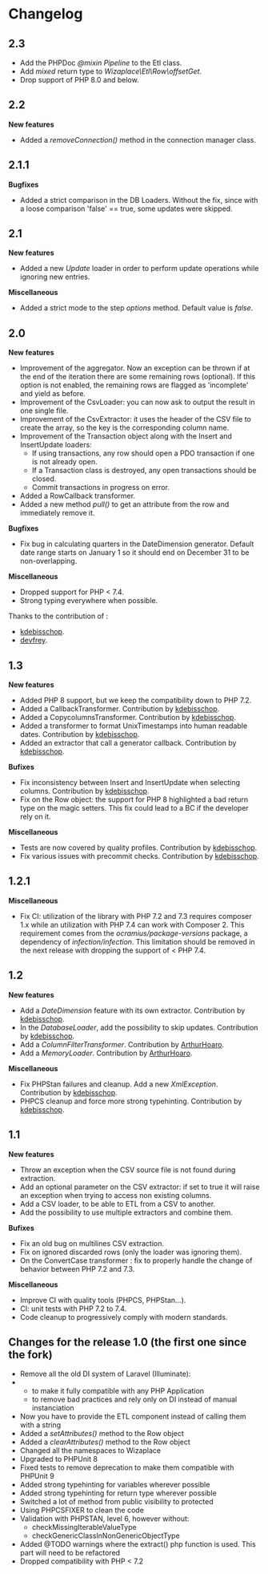 # Changelog

## 2.3
* Add the PHPDoc _@mixin Pipeline_ to the Etl class.
* Add _mixed_ return type to _Wizaplace\Etl\Row\offsetGet_.
* Drop support of PHP 8.0 and below.

## 2.2

**New features**
* Added a _removeConnection()_ method in the connection manager class.

## 2.1.1

**Bugfixes**
* Added a strict comparison in the DB Loaders. Without the fix, since with a loose comparison 'false' == true, some updates were skipped.

## 2.1

**New features**
* Added a new _Update_ loader in order to perform update operations while ignoring new entries.

**Miscellaneous**
* Added a strict mode to the step _options_ method. Default value is _false_.

## 2.0

**New features**
* Improvement of the aggregator. Now an exception can be thrown if at the end of the iteration there are some remaining rows (optional). If this option is not enabled, the remaining rows are flagged as 'incomplete' and yield as before.
* Improvement of the CsvLoader: you can now ask to output the result in one single file.
* Improvement of the CsvExtractor: it uses the header of the CSV file to create the array, so the key is the corresponding column name.
* Improvement of the Transaction object along with the Insert and InsertUpdate loaders:
  * If using transactions, any row should open a PDO transaction if one is not already open.
  * If a Transaction class is destroyed, any open transactions should be closed.
  * Commit transactions in progress on error.
* Added a RowCallback transformer.
* Added a new method _pull()_ to get an attribute from the row and immediately remove it.


**Bugfixes**
*  Fix bug in calculating quarters in the DateDimension generator. Default date range starts on January 1 so it should end on December 31 to be non-overlapping.


**Miscellaneous**
* Dropped support for PHP < 7.4.
* Strong typing everywhere when possible.

Thanks to the contribution of :
* [kdebisschop](https://github.com/kdebisschop).
* [devfrey](https://github.com/devfrey).

## 1.3

**New features**
* Added PHP 8 support, but we keep the compatibility down to PHP 7.2.
* Added a CallbackTransformer. Contribution by [kdebisschop](https://github.com/kdebisschop).
* Added a CopycolumnsTransformer. Contribution by [kdebisschop](https://github.com/kdebisschop).
* Added a transformer to format UnixTimestamps into human readable dates. Contribution by [kdebisschop](https://github.com/kdebisschop).
* Added an extractor that call a generator callback. Contribution by [kdebisschop](https://github.com/kdebisschop).

**Bufixes**
* Fix inconsistency between Insert and InsertUpdate when selecting columns. Contribution by [kdebisschop](https://github.com/kdebisschop).
* Fix on the Row object: the support for PHP 8 highlighted a bad return type on the magic setters. This fix could lead to a BC if the developer rely on it.

**Miscellaneous**
* Tests are now covered by quality profiles. Contribution by [kdebisschop](https://github.com/kdebisschop).
* Fix various issues with precommit checks. Contribution by [kdebisschop](https://github.com/kdebisschop).

## 1.2.1

**Miscellaneous**
* Fix CI: utilization of the library with PHP 7.2 and 7.3 requires composer 1.x while an utilization with PHP 7.4
can work with Composer 2. This requirement comes from the _ocramius/package-versions_ package, a dependency of
_infection/infection_. This limitation should be removed in the next release with dropping the support of < PHP 7.4.

## 1.2

**New features**
* Add a _DateDimension_ feature with its own extractor. Contribution by [kdebisschop](https://github.com/kdebisschop).
* In the _DatabaseLoader_, add the possibility to skip updates. Contribution by [kdebisschop](https://github.com/kdebisschop).
* Add a _ColumnFilterTransformer_. Contribution by [ArthurHoaro](https://github.com/ArthurHoaro).
* Add a _MemoryLoader_. Contribution by [ArthurHoaro](https://github.com/ArthurHoaro).

**Miscellaneous**
* Fix PHPStan failures and cleanup. Add a new _XmlException_. Contribution by [kdebisschop](https://github.com/kdebisschop).
* PHPCS cleanup and force more strong typehinting. Contribution by [kdebisschop](https://github.com/kdebisschop).

## 1.1

**New features**
* Throw an exception when the CSV source file is not found during extraction.
* Add an optional parameter on the CSV extractor: if set to true it will raise an exception when trying to access non existing columns.
* Add a CSV loader, to be able to ETL from a CSV to another.
* Add the possibility to use multiple extractors and combine them.

**Bufixes**
* Fix an old bug on multilines CSV extraction.
* Fix on ignored discarded rows (only the loader was ignoring them).
* On the ConvertCase transformer : fix to properly handle the change of behavior between PHP 7.2 and 7.3.

**Miscellaneous**
* Improve CI with quality tools (PHPCS, PHPStan...).
* CI: unit tests with PHP 7.2 to 7.4.
* Code cleanup to progressively comply with modern standards.


## Changes for the release 1.0 (the first one since the fork)

* Remove all the old DI system of Laravel (Illuminate):
*   * to make it fully compatible with any PHP Application
    * to remove bad practices and rely only on DI instead of manual instanciation
* Now you have to provide the ETL component instead of calling them with a string
* Added a _setAttributes()_ method to the Row object
* Added a _clearAttributes()_ method to the Row object
* Changed all the namespaces to Wizaplace
* Upgraded to PHPUnit 8
* Fixed tests to remove deprecation to make them compatible with PHPUnit 9
* Added strong typehinting for variables wherever possible
* Added strong typehinting for return type wherever possible
* Switched a lot of method from public visibility to protected
* Using PHPCSFIXER to clean the code
* Validation with PHPSTAN, level 6, however without:
    * checkMissingIterableValueType
    * checkGenericClassInNonGenericObjectType
* Added @TODO warnings where the extract() php function is used. This part will need to be refactored
* Dropped compatibility with PHP < 7.2

